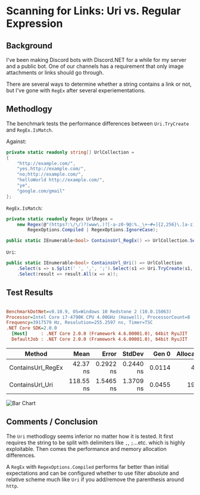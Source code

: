 ﻿# Scanning for Links: Uri vs. Regular Expression
## Background
I've been making Discord bots with Discord.NET for a while for my server and a public bot. One of our channels has a requirement that only image attachments or links should go through.

There are several ways to determine whether a string contains a link or not, but I've gone with `RegEx` after several experiementations.

## Methodlogy
The benchmark tests the performance differences between `Uri.TryCreate` and `RegEx.IsMatch`.

Against:
```cs
private static readonly string[] UrlCollection =
{
    "http://example.com/",
    "yes.http://example.com/",
    "no;http://example.com/",
    "helloWorld http://example.com/",
    "ye",
    "google.com/gmail"
};
```

`RegEx.IsMatch`:
```cs
private static readonly Regex UrlRegex =
    new Regex(@"(https?:\/\/)?(www\.)?[-a-z0-9@:%._\+~#=]{2,256}\.[a-z]{2,6}\b([-a-z0-9@:%_\+.~#?&//=]*)",
        RegexOptions.Compiled | RegexOptions.IgnoreCase);

public static IEnumerable<bool> ContainsUrl_RegEx() => UrlCollection.Select(s => UrlRegex.IsMatch(s));
```

`Uri`:
```cs
public static IEnumerable<bool> ContainsUrl_Uri() => UrlCollection
    .Select(s => s.Split(' ', ',', ';').Select(s1 => Uri.TryCreate(s1, UriKind.RelativeOrAbsolute, out _)))
    .Select(result => result.All(x => x));
```

## Test Results
``` ini

BenchmarkDotNet=v0.10.9, OS=Windows 10 Redstone 2 (10.0.15063)
Processor=Intel Core i7-4790K CPU 4.00GHz (Haswell), ProcessorCount=8
Frequency=3917579 Hz, Resolution=255.2597 ns, Timer=TSC
.NET Core SDK=2.0.0
  [Host]     : .NET Core 2.0.0 (Framework 4.6.00001.0), 64bit RyuJIT
  DefaultJob : .NET Core 2.0.0 (Framework 4.6.00001.0), 64bit RyuJIT


```
 |            Method |      Mean |     Error |    StdDev |  Gen 0 | Allocated |
 |------------------ |----------:|----------:|----------:|-------:|----------:|
 | ContainsUrl_RegEx |  42.37 ns | 0.2922 ns | 0.2440 ns | 0.0114 |      48 B |
 |   ContainsUrl_Uri | 118.55 ns | 1.5465 ns | 1.3709 ns | 0.0455 |     192 B |


![Bar Chart](https://i.imgur.com/nmkHgPA.png)

## Comments / Conclusion

The `Uri` methodlogy seems inferior no matter how it is tested. It first requires the string to be split with delimiters like `,`, `;`...etc. which is highly exploitable.
Then comes the performance and memory allocation differences. 

A `RegEx` with `RegexOptions.Compiled` performs far better than initial expectations and can be configured whether to use filter absolute and relative scheme much like `Uri` if you add/remove the parenthesis around `http`.
